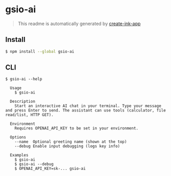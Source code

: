 # gsio-ai

> This readme is automatically generated by [create-ink-app](https://github.com/vadimdemedes/create-ink-app)

## Install

```bash
$ npm install --global gsio-ai
```

## CLI

```
$ gsio-ai --help

  Usage
    $ gsio-ai

  Description
    Start an interactive AI chat in your terminal. Type your message and press Enter to send. The assistant can use tools (calculator, file read/list, HTTP GET).

  Environment
    Requires OPENAI_API_KEY to be set in your environment.

  Options
    --name  Optional greeting name (shown at the top)
    --debug Enable input debugging (logs key info)

  Examples
    $ gsio-ai
    $ gsio-ai --debug
    $ OPENAI_API_KEY=sk-... gsio-ai
```
